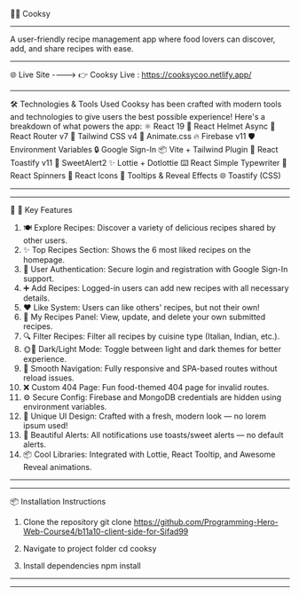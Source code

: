 🧑‍🍳 Cooksy

-----

A user-friendly recipe management app where food lovers can discover, add, and share recipes with ease.

----

🌐 Live Site ---->
👉 Cooksy Live : https://cooksycoo.netlify.app/


-------


🛠️ Technologies & Tools Used
Cooksy has been crafted with modern tools and technologies to give users the best possible experience! Here's a breakdown of what powers the app:
⚛️ React 19
🧠 React Helmet Async
🔁 React Router v7
🌈 Tailwind CSS v4
🎨 Animate.css
🔥 Firebase v11
🛡️ Environment Variables
🔒 Google Sign-In
📦 Vite + Tailwind Plugin
🍭 React Toastify v11
🍬 SweetAlert2
✨ Lottie + Dotlottie
⌨️ React Simple Typewriter
🔄 React Spinners
🎨 React Icons
💬 Tooltips & Reveal Effects
🌐 Toastify (CSS)

______
------


🌟 🌟  Key Features

1. 🍽️ Explore Recipes: Discover a variety of delicious recipes shared by other users.
2. ✨ Top Recipes Section: Shows the 6 most liked recipes on the homepage.
3. 🔐 User Authentication: Secure login and registration with Google Sign-In support.
4. ➕ Add Recipes: Logged-in users can add new recipes with all necessary details.
5. ❤️ Like System: Users can like others' recipes, but not their own!
6. 📝 My Recipes Panel: View, update, and delete your own submitted recipes.
7. 🔍 Filter Recipes: Filter all recipes by cuisine type (Italian, Indian, etc.).
8. 🌞🌚 Dark/Light Mode: Toggle between light and dark themes for better experience.
9. 🧭 Smooth Navigation: Fully responsive and SPA-based routes without reload issues.
10. ❌ Custom 404 Page: Fun food-themed 404 page for invalid routes. 
11. ⚙️ Secure Config: Firebase and MongoDB credentials are hidden using environment    variables.
12. 🎨 Unique UI Design: Crafted with a fresh, modern look — no lorem ipsum used!
13. 💬 Beautiful Alerts: All notifications use toasts/sweet alerts — no default alerts.
14. 📦 Cool Libraries: Integrated with Lottie, React Tooltip, and Awesome Reveal animations.

--------
--------


📦 Installation Instructions
1. Clone the repository
git clone https://github.com/Programming-Hero-Web-Course4/b11a10-client-side-for-Sifad99

2. Navigate to project folder
cd cooksy

3. Install dependencies
npm install

-------
------